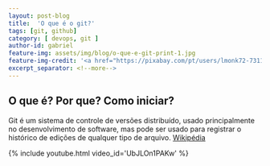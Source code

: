 ```yaml
---
layout: post-blog
title:  'O que é o git?'
tags: [git, github]
category: [ devops, git ]
author-id: gabriel
feature-img: assets/img/blog/o-que-e-git-print-1.jpg
feature-img-credit: '<a href="https://pixabay.com/pt/users/lmonk72-731125/" target="_blank">Lmonk72</a>'
excerpt_separator: <!--more-->
---
```


## O que é? Por que? Como iniciar?

Git é um sistema de controle de versões distribuído, usado principalmente no desenvolvimento de software, mas pode ser usado para registrar o histórico de edições de qualquer tipo de arquivo. [Wikipédia](https://pt.wikipedia.org/wiki/Git)

{% include youtube.html video_id='UbJLOn1PAKw' %}

